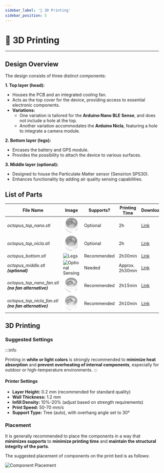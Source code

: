 ```yaml
---
sidebar_label: '🔩 3D Printing'
sidebar_position: 5
---
```


# 🔩 3D Printing

---

## Design Overview

The design consists of three distinct components:

**1. Top layer (head):**
- Houses the PCB and an integrated cooling fan.
- Acts as the top cover for the device, providing access to essential electronic components.
- **Variations:**
     - One variation is tailored for the **Arduino Nano BLE Sense**, and does not include a hole at the top.
     - Another variation accommodates the **Arduino Nicla**, featuring a hole to integrate a camera module.

**2. Bottom layer (legs):** 
- Encases the battery and GPS module.
- Provides the possibility to attach the device to various surfaces.

**3.  Middle layer (optional):** 
- Designed to house the Particulate Matter sensor (Sensirion SPS30).
- Enhances functionality by adding air quality sensing capabilities.


## List of Parts



| File Name   | Image       | Supports?   | Printing Time   | Download    |
| ----------- | ----------- | ----------- | --------------- | ----------- |
| *octopus_top_nano.stl*      | ![Head](../../static/img/octopus-imgs/otopus_top-layer_perspective.png)     | Optional       |  2h           | [Link  ](https://github.com/MIT-Senseable-City-Lab/octopus-fabrication/blob/main/octopus_top_nano.stl)      |
| *octopus_top_nicla.stl*      | ![Head](../../static/img/octopus-imgs/otopus_top-layer-nikla_perspective.png)     | Optional       | 2h           | [Link  ](https://github.com/MIT-Senseable-City-Lab/octopus-fabrication/blob/main/octopus_top_nicla.stl)      |
| *octopus_bottom.stl*   |  ![Legs](../../static/img/octopus-imgs/otopus_bottom-layer_perspective.png)      | Recommended       | 2h30min          | [Link](https://github.com/MIT-Senseable-City-Lab/octopus-fabrication/blob/main/octopus_bottom.stl)        |
| *octopus_middle.stl **(optional)***  |  ![Optional Sensing](../../static/img/octopus-imgs/otopus_middle-layer_perspective.png)       | Needed      | Approx. 2h30min           | [Link](https://github.com/MIT-Senseable-City-Lab/octopus-fabrication/blob/main/octopus_middle.stl)        |
| *octopus_top_nano_fan.stl **(no fan alternative)***  |  ![Optional Sensing](../../static/img/octopus-imgs/otopus_top-layer_perspective_fan.png)       | Recommended      | 2h15min           | [Link](https://github.com/MIT-Senseable-City-Lab/octopus-fabrication/blob/main/octopus_top_nano_fan.stl)        |
| *octopus_top_nicla_fan.stl **(no fan alternative)***  |  ![Optional Sensing](../../static/img/octopus-imgs/otopus_top-layer-nikla_perspective_fan.png)       | Recommended       | 2h10min           | [Link](https://github.com/MIT-Senseable-City-Lab/octopus-fabrication/blob/main/octopus_top_nicla_fan.stl)        |

## 3D Printing 
### Suggested Settings

:::info

Printing in **white or light colors** is strongly recommended to **minimize heat absorption** and **prevent overheating of internal components**, especially for outdoor or high-temperature environments. 
:::


#### Printer Settings
- **Layer Height:** 0.2 mm (recommended for standard quality) 
- **Wall Thickness:** 1.2 mm
- **Infill Density:** 10%-20% (adjust based on strength requirements)
- **Print Speed:** 50-70 mm/s
- **Support Type:** Tree (auto), with overhang angle set to 30°


### Placement


It is generally recommended to place the components in a way that **minimizes supports** to **minimize printing time**  and **maintain the structural integrity of the parts**.

The suggested placement of components on the print bed is as follows: 


![Component Placement](../../static/img/printing-placement.png)

